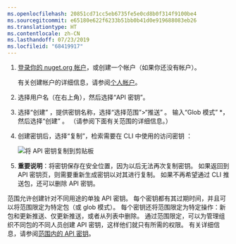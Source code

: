 ```yaml
---
ms.openlocfilehash: 20851cd71cc5eb6735fe5e0cd8b0f314f9100be4
ms.sourcegitcommit: e65180e622f6233b51bb0b41d0e919688083eb26
ms.translationtype: HT
ms.contentlocale: zh-CN
ms.lasthandoff: 07/23/2019
ms.locfileid: "68419917"
---
```

1. [登录你的 nuget.org 帐户](https://www.nuget.org/users/account/LogOn?returnUrl=%2F)，或创建一个帐户（如果你还没有帐户）。

   有关创建帐户的详细信息，请参阅[个人帐户](../../nuget-org/individual-accounts.md)。

1. 选择用户名（在右上角），然后选择“API 密钥”。 

1. 选择“创建”  ，提供密钥名称，选择“选择范围”>“推送”  。 输入“Glob 模式”  *，然后选择“创建”  。 （请参阅下面有关范围的详细信息。）

1. 创建密钥后，选择“复制”，检索需要在 CLI 中使用的访问密钥  ：

    ![将 API 密钥复制到剪贴板](../media/QS_Create-02-APIKey.png)

1. **重要说明**：将密钥保存在安全位置，因为以后无法再次复制密钥。 如果返回到 API 密钥页，则需要重新生成密钥以对其进行复制。 如果不再希望通过 CLI 推送包，还可以删除 API 密钥。

范围允许创建针对不同用途的单独 API 密钥。 每个密钥都有其过期时间，并且可以将范围限定为特定包（或 glob 模式）。 每个密钥还将范围限定为特定操作：新包和更新推送、仅更新推送，或者从列表中删除。 通过范围限定，可以为管理组织不同包的不同人员创建 API 密钥，这样他们就只有所需的权限。 有关详细信息，请参阅[范围内的 API 密钥](../../nuget-org/scoped-api-keys.md)。